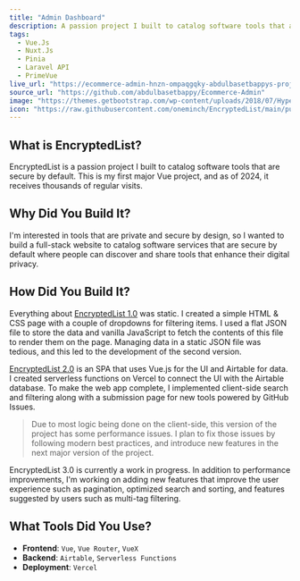 ```yaml
---
title: "Admin Dashboard"
description: A passion project I built to catalog software tools that are secure by design
tags:
  - Vue.Js
  - Nuxt.Js
  - Pinia
  - Laravel API
  - PrimeVue
live_url: "https://ecommerce-admin-hnzn-ompaqgqky-abdulbasetbappys-projects.vercel.app/"
source_url: "https://github.com/abdulbasetbappy/Ecommerce-Admin"
image: "https://themes.getbootstrap.com/wp-content/uploads/2018/07/Hyper-1200x900-new-1200x900.jpg"
icon: "https://raw.githubusercontent.com/oneminch/EncryptedList/main/public/logo.svg"
---
```


## What is EncryptedList?

EncryptedList is a passion project I built to catalog software tools that are secure by default. This is my first major Vue project, and as of 2024, it receives thousands of regular visits.

## Why Did You Build It?

I'm interested in tools that are private and secure by design, so I wanted to build a full-stack website to catalog software services that are secure by default where people can discover and share tools that enhance their digital privacy.

## How Did You Build It?

Everything about [EncryptedList 1.0](https://oneminch.github.io/EncryptedList-v1/) was static. I created a simple HTML & CSS page with a couple of dropdowns for filtering items. I used a flat JSON file to store the data and vanilla JavaScript to fetch the contents of this file to render them on the page. Managing data in a static JSON file was tedious, and this led to the development of the second version.

[EncryptedList 2.0](https://encryptedlist.xyz/) is an SPA that uses Vue.js for the UI and Airtable for data. I created serverless functions on Vercel to connect the UI with the Airtable database. To make the web app complete, I implemented client-side search and filtering along with a submission page for new tools powered by GitHub Issues.

> Due to most logic being done on the client-side, this version of the project has some performance issues. I plan to fix those issues by following modern best practices, and introduce new features in the next major version of the project.

EncryptedList 3.0 is currently a work in progress. In addition to performance improvements, I'm working on adding new features that improve the user experience such as pagination, optimized search and sorting, and features suggested by users such as multi-tag filtering.

## What Tools Did You Use?

- **Frontend**: `Vue`, `Vue Router`, `VueX`
- **Backend**: `Airtable`, `Serverless Functions`
- **Deployment**: `Vercel`
